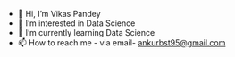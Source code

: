 - 👋 Hi, I’m Vikas Pandey
- 👀 I’m interested in Data Science
- 🌱 I’m currently learning Data Science
- 📫 How to reach me - via email- ankurbst95@gmail.com

<!---
ankur9554/ankur9554 is a ✨ special ✨ repository because its `README.md` (this file) appears on your GitHub profile.
You can click the Preview link to take a look at your changes.
--->
